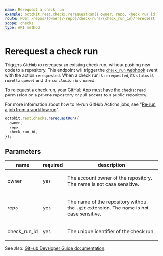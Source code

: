 ```yaml
---
name: Rerequest a check run
example: octokit.rest.checks.rerequestRun({ owner, repo, check_run_id })
route: POST /repos/{owner}/{repo}/check-runs/{check_run_id}/rerequest
scope: checks
type: API method
---
```


# Rerequest a check run

Triggers GitHub to rerequest an existing check run, without pushing new code to a repository. This endpoint will trigger the [`check_run` webhook](https://docs.github.com/webhooks/event-payloads/#check_run) event with the action `rerequested`. When a check run is `rerequested`, its `status` is reset to `queued` and the `conclusion` is cleared.

To rerequest a check run, your GitHub App must have the `checks:read` permission on a private repository or pull access to a public repository.

For more information about how to re-run GitHub Actions jobs, see "[Re-run a job from a workflow run](https://docs.github.com/rest/actions/workflow-runs#re-run-a-job-from-a-workflow-run)".

```js
octokit.rest.checks.rerequestRun({
  owner,
  repo,
  check_run_id,
});
```

## Parameters

<table>
  <thead>
    <tr>
      <th>name</th>
      <th>required</th>
      <th>description</th>
    </tr>
  </thead>
  <tbody>
    <tr><td>owner</td><td>yes</td><td>

The account owner of the repository. The name is not case sensitive.

</td></tr>
<tr><td>repo</td><td>yes</td><td>

The name of the repository without the `.git` extension. The name is not case sensitive.

</td></tr>
<tr><td>check_run_id</td><td>yes</td><td>

The unique identifier of the check run.

</td></tr>
  </tbody>
</table>

See also: [GitHub Developer Guide documentation](https://docs.github.com/rest/checks/runs#rerequest-a-check-run).
